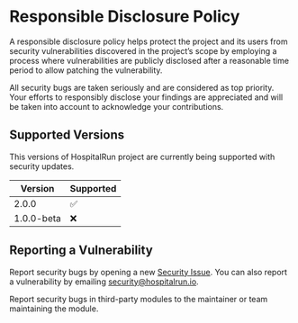 # Responsible Disclosure Policy

A responsible disclosure policy helps protect the project and its users from security vulnerabilities discovered in the project’s scope by employing a process where vulnerabilities are publicly disclosed after a reasonable time period to allow patching the vulnerability. 

All security bugs are taken seriously and are considered as top priority. 
Your efforts to responsibly disclose your findings are appreciated and will be taken into account to acknowledge your contributions.

## Supported Versions

This versions of HospitalRun project are currently being supported with security updates.

| Version | Supported          |
| ------- | ------------------ |
| 2.0.0   | :white_check_mark: |
| 1.0.0-beta   | :x:           |

## Reporting a Vulnerability

Report security bugs by opening a new [Security Issue](https://github.com/HospitalRun/hospitalrun/issues/new?template=security.md). You can also report a vulnerability by emailing security@hospitalrun.io.

Report security bugs in third-party modules to the maintainer or team maintaining the module. 
